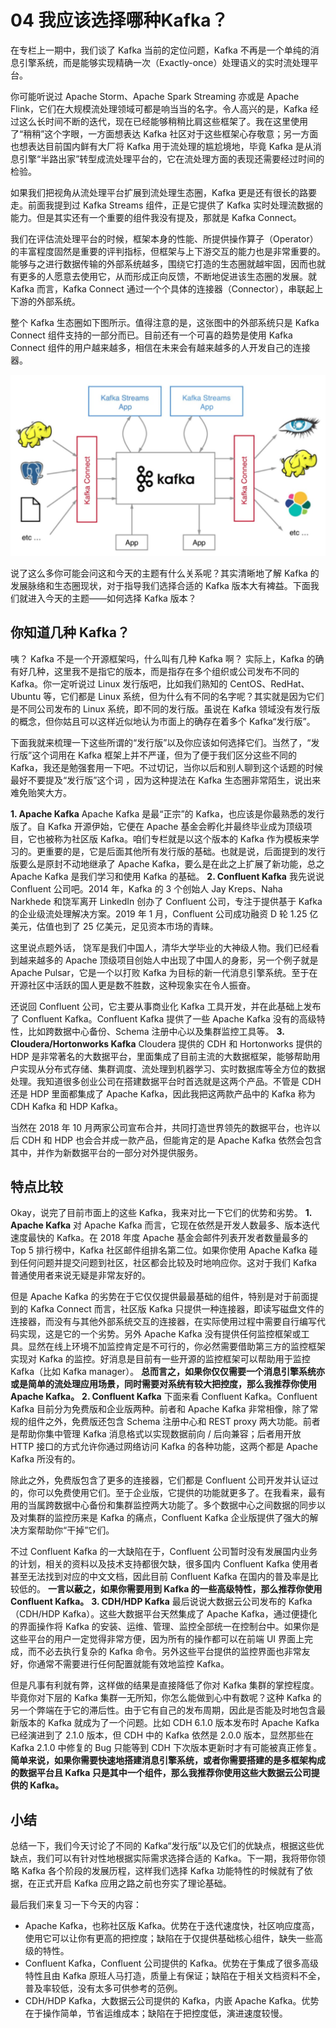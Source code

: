 # 04 我应该选择哪种Kafka？

在专栏上一期中，我们谈了 Kafka 当前的定位问题，Kafka 不再是一个单纯的消息引擎系统，而是能够实现精确一次（Exactly-once）处理语义的实时流处理平台。

你可能听说过 Apache Storm、Apache Spark Streaming 亦或是 Apache Flink，它们在大规模流处理领域可都是响当当的名字。令人高兴的是，Kafka 经过这么长时间不断的迭代，现在已经能够稍稍比肩这些框架了。我在这里使用了“稍稍”这个字眼，一方面想表达 Kafka 社区对于这些框架心存敬意；另一方面也想表达目前国内鲜有大厂将 Kafka 用于流处理的尴尬境地，毕竟 Kafka 是从消息引擎“半路出家”转型成流处理平台的，它在流处理方面的表现还需要经过时间的检验。

如果我们把视角从流处理平台扩展到流处理生态圈，Kafka 更是还有很长的路要走。前面我提到过 Kafka Streams 组件，正是它提供了 Kafka 实时处理流数据的能力。但是其实还有一个重要的组件我没有提及，那就是 Kafka Connect。

我们在评估流处理平台的时候，框架本身的性能、所提供操作算子（Operator）的丰富程度固然是重要的评判指标，但框架与上下游交互的能力也是非常重要的。能够与之进行数据传输的外部系统越多，围绕它打造的生态圈就越牢固，因而也就有更多的人愿意去使用它，从而形成正向反馈，不断地促进该生态圈的发展。就 Kafka 而言，Kafka Connect 通过一个个具体的连接器（Connector），串联起上下游的外部系统。

整个 Kafka 生态圈如下图所示。值得注意的是，这张图中的外部系统只是 Kafka Connect 组件支持的一部分而已。目前还有一个可喜的趋势是使用 Kafka Connect 组件的用户越来越多，相信在未来会有越来越多的人开发自己的连接器。

![img](assets/0ecc8fe201c090e7ce514d719372f43d.png)

说了这么多你可能会问这和今天的主题有什么关系呢？其实清晰地了解 Kafka 的发展脉络和生态圈现状，对于指导我们选择合适的 Kafka 版本大有裨益。下面我们就进入今天的主题——如何选择 Kafka 版本？

## 你知道几种 Kafka？

咦？ Kafka 不是一个开源框架吗，什么叫有几种 Kafka 啊？ 实际上，Kafka 的确有好几种，这里我不是指它的版本，而是指存在多个组织或公司发布不同的 Kafka。你一定听说过 Linux 发行版吧，比如我们熟知的 CentOS、RedHat、Ubuntu 等，它们都是 Linux 系统，但为什么有不同的名字呢？其实就是因为它们是不同公司发布的 Linux 系统，即不同的发行版。虽说在 Kafka 领域没有发行版的概念，但你姑且可以这样近似地认为市面上的确存在着多个 Kafka“发行版”。

下面我就来梳理一下这些所谓的“发行版”以及你应该如何选择它们。当然了，“发行版”这个词用在 Kafka 框架上并不严谨，但为了便于我们区分这些不同的 Kafka，我还是勉强套用一下吧。不过切记，当你以后和别人聊到这个话题的时候最好不要提及“发行版”这个词 ，因为这种提法在 Kafka 生态圈非常陌生，说出来难免贻笑大方。

**1. Apache Kafka** Apache Kafka 是最“正宗”的 Kafka，也应该是你最熟悉的发行版了。自 Kafka 开源伊始，它便在 Apache 基金会孵化并最终毕业成为顶级项目，它也被称为社区版 Kafka。咱们专栏就是以这个版本的 Kafka 作为模板来学习的。更重要的是，它是后面其他所有发行版的基础。也就是说，后面提到的发行版要么是原封不动地继承了 Apache Kafka，要么是在此之上扩展了新功能，总之 Apache Kafka 是我们学习和使用 Kafka 的基础。 **2. Confluent Kafka** 我先说说 Confluent 公司吧。2014 年，Kafka 的 3 个创始人 Jay Kreps、Naha Narkhede 和饶军离开 LinkedIn 创办了 Confluent 公司，专注于提供基于 Kafka 的企业级流处理解决方案。2019 年 1 月，Confluent 公司成功融资 D 轮 1.25 亿美元，估值也到了 25 亿美元，足见资本市场的青睐。

这里说点题外话， 饶军是我们中国人，清华大学毕业的大神级人物。我们已经看到越来越多的 Apache 顶级项目创始人中出现了中国人的身影，另一个例子就是 Apache Pulsar，它是一个以打败 Kafka 为目标的新一代消息引擎系统。至于在开源社区中活跃的国人更是数不胜数，这种现象实在令人振奋。

还说回 Confluent 公司，它主要从事商业化 Kafka 工具开发，并在此基础上发布了 Confluent Kafka。Confluent Kafka 提供了一些 Apache Kafka 没有的高级特性，比如跨数据中心备份、Schema 注册中心以及集群监控工具等。 **3. Cloudera/Hortonworks Kafka** Cloudera 提供的 CDH 和 Hortonworks 提供的 HDP 是非常著名的大数据平台，里面集成了目前主流的大数据框架，能够帮助用户实现从分布式存储、集群调度、流处理到机器学习、实时数据库等全方位的数据处理。我知道很多创业公司在搭建数据平台时首选就是这两个产品。不管是 CDH 还是 HDP 里面都集成了 Apache Kafka，因此我把这两款产品中的 Kafka 称为 CDH Kafka 和 HDP Kafka。

当然在 2018 年 10 月两家公司宣布合并，共同打造世界领先的数据平台，也许以后 CDH 和 HDP 也会合并成一款产品，但能肯定的是 Apache Kafka 依然会包含其中，并作为新数据平台的一部分对外提供服务。

## 特点比较

Okay，说完了目前市面上的这些 Kafka，我来对比一下它们的优势和劣势。 **1. Apache Kafka** 对 Apache Kafka 而言，它现在依然是开发人数最多、版本迭代速度最快的 Kafka。在 2018 年度 Apache 基金会邮件列表开发者数量最多的 Top 5 排行榜中，Kafka 社区邮件组排名第二位。如果你使用 Apache Kafka 碰到任何问题并提交问题到社区，社区都会比较及时地响应你。这对于我们 Kafka 普通使用者来说无疑是非常友好的。

但是 Apache Kafka 的劣势在于它仅仅提供最最基础的组件，特别是对于前面提到的 Kafka Connect 而言，社区版 Kafka 只提供一种连接器，即读写磁盘文件的连接器，而没有与其他外部系统交互的连接器，在实际使用过程中需要自行编写代码实现，这是它的一个劣势。另外 Apache Kafka 没有提供任何监控框架或工具。显然在线上环境不加监控肯定是不可行的，你必然需要借助第三方的监控框架实现对 Kafka 的监控。好消息是目前有一些开源的监控框架可以帮助用于监控 Kafka（比如 Kafka manager）。 **总而言之，如果你仅仅需要一个消息引擎系统亦或是简单的流处理应用场景，同时需要对系统有较大把控度，那么我推荐你使用 Apache Kafka。**  **2. Confluent Kafka** 下面来看 Confluent Kafka。Confluent Kafka 目前分为免费版和企业版两种。前者和 Apache Kafka 非常相像，除了常规的组件之外，免费版还包含 Schema 注册中心和 REST proxy 两大功能。前者是帮助你集中管理 Kafka 消息格式以实现数据前向 / 后向兼容；后者用开放 HTTP 接口的方式允许你通过网络访问 Kafka 的各种功能，这两个都是 Apache Kafka 所没有的。

除此之外，免费版包含了更多的连接器，它们都是 Confluent 公司开发并认证过的，你可以免费使用它们。至于企业版，它提供的功能就更多了。在我看来，最有用的当属跨数据中心备份和集群监控两大功能了。多个数据中心之间数据的同步以及对集群的监控历来是 Kafka 的痛点，Confluent Kafka 企业版提供了强大的解决方案帮助你“干掉”它们。

不过 Confluent Kafka 的一大缺陷在于，Confluent 公司暂时没有发展国内业务的计划，相关的资料以及技术支持都很欠缺，很多国内 Confluent Kafka 使用者甚至无法找到对应的中文文档，因此目前 Confluent Kafka 在国内的普及率是比较低的。 **一言以蔽之，如果你需要用到 Kafka 的一些高级特性，那么推荐你使用 Confluent Kafka。**  **3. CDH/HDP Kafka** 最后说说大数据云公司发布的 Kafka（CDH/HDP Kafka）。这些大数据平台天然集成了 Apache Kafka，通过便捷化的界面操作将 Kafka 的安装、运维、管理、监控全部统一在控制台中。如果你是这些平台的用户一定觉得非常方便，因为所有的操作都可以在前端 UI 界面上完成，而不必去执行复杂的 Kafka 命令。另外这些平台提供的监控界面也非常友好，你通常不需要进行任何配置就能有效地监控 Kafka。

但是凡事有利就有弊，这样做的结果是直接降低了你对 Kafka 集群的掌控程度。毕竟你对下层的 Kafka 集群一无所知，你怎么能做到心中有数呢？这种 Kafka 的另一个弊端在于它的滞后性。由于它有自己的发布周期，因此是否能及时地包含最新版本的 Kafka 就成为了一个问题。比如 CDH 6.1.0 版本发布时 Apache Kafka 已经演进到了 2.1.0 版本，但 CDH 中的 Kafka 依然是 2.0.0 版本，显然那些在 Kafka 2.1.0 中修复的 Bug 只能等到 CDH 下次版本更新时才有可能被真正修复。 **简单来说，如果你需要快速地搭建消息引擎系统，或者你需要搭建的是多框架构成的数据平台且 Kafka 只是其中一个组件，那么我推荐你使用这些大数据云公司提供的 Kafka。**

## 小结

总结一下，我们今天讨论了不同的 Kafka“发行版”以及它们的优缺点，根据这些优缺点，我们可以有针对性地根据实际需求选择合适的 Kafka。下一期，我将带你领略 Kafka 各个阶段的发展历程，这样我们选择 Kafka 功能特性的时候就有了依据，在正式开启 Kafka 应用之路之前也夯实了理论基础。

最后我们来复习一下今天的内容：

- Apache Kafka，也称社区版 Kafka。优势在于迭代速度快，社区响应度高，使用它可以让你有更高的把控度；缺陷在于仅提供基础核心组件，缺失一些高级的特性。
- Confluent Kafka，Confluent 公司提供的 Kafka。优势在于集成了很多高级特性且由 Kafka 原班人马打造，质量上有保证；缺陷在于相关文档资料不全，普及率较低，没有太多可供参考的范例。
- CDH/HDP Kafka，大数据云公司提供的 Kafka，内嵌 Apache Kafka。优势在于操作简单，节省运维成本；缺陷在于把控度低，演进速度较慢。
